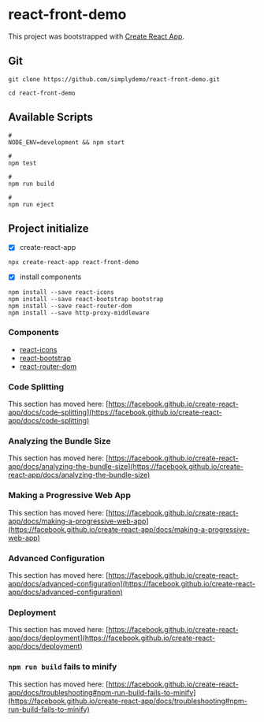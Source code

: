 # react-front-demo

This project was bootstrapped with [Create React App](https://github.com/facebook/create-react-app).

## Git
```
git clone https://github.com/simplydemo/react-front-demo.git

cd react-front-demo
```

## Available Scripts

```
# 
NODE_ENV=development && npm start

# 
npm test

# 
npm run build

# 
npm run eject
```

## Project initialize

- [x] create-react-app
```
npx create-react-app react-front-demo
```

- [x] install components
```
npm install --save react-icons
npm install --save react-bootstrap bootstrap
npm install --save react-router-dom
npm install --save http-proxy-middleware
```

### Components
- [react-icons](https://react-icons.github.io/react-icons/)
- [react-bootstrap](https://getbootstrap.com/docs/5.0/getting-started/introduction/)
- [react-router-dom](https://v5.reactrouter.com/web/guides/quick-start)


### Code Splitting

This section has moved here: [https://facebook.github.io/create-react-app/docs/code-splitting](https://facebook.github.io/create-react-app/docs/code-splitting)

### Analyzing the Bundle Size

This section has moved here: [https://facebook.github.io/create-react-app/docs/analyzing-the-bundle-size](https://facebook.github.io/create-react-app/docs/analyzing-the-bundle-size)

### Making a Progressive Web App

This section has moved here: [https://facebook.github.io/create-react-app/docs/making-a-progressive-web-app](https://facebook.github.io/create-react-app/docs/making-a-progressive-web-app)

### Advanced Configuration

This section has moved here: [https://facebook.github.io/create-react-app/docs/advanced-configuration](https://facebook.github.io/create-react-app/docs/advanced-configuration)

### Deployment

This section has moved here: [https://facebook.github.io/create-react-app/docs/deployment](https://facebook.github.io/create-react-app/docs/deployment)

### `npm run build` fails to minify

This section has moved here: [https://facebook.github.io/create-react-app/docs/troubleshooting#npm-run-build-fails-to-minify](https://facebook.github.io/create-react-app/docs/troubleshooting#npm-run-build-fails-to-minify)
